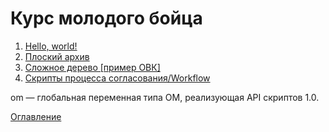 # Курс молодого бойца

1. [Hello, world!](hw.md)
2. [Плоский архив](flatArchive.md)
3. [Сложное дерево [пример ОВК]](complexTree.md)
4. [Скрипты процесса согласования/Workflow](workflow.md)

om — глобальная переменная типа OM, реализующая API скриптов 1.0.

[Оглавление](../README.md)